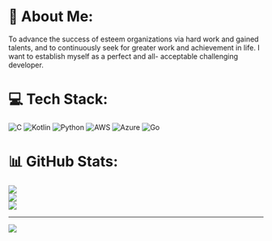 # 💫 About Me:
To advance the success of esteem organizations via hard work and gained talents, and to continuously seek for greater work and achievement in life. I want to establish myself as a perfect and all- acceptable challenging developer.


# 💻 Tech Stack:
![C](https://img.shields.io/badge/c-%2300599C.svg?style=for-the-badge&logo=c&logoColor=white) ![Kotlin](https://img.shields.io/badge/kotlin-%237F52FF.svg?style=for-the-badge&logo=kotlin&logoColor=white) ![Python](https://img.shields.io/badge/python-3670A0?style=for-the-badge&logo=python&logoColor=ffdd54) ![AWS](https://img.shields.io/badge/AWS-%23FF9900.svg?style=for-the-badge&logo=amazon-aws&logoColor=white) ![Azure](https://img.shields.io/badge/azure-%230072C6.svg?style=for-the-badge&logo=microsoftazure&logoColor=white) ![Go](https://img.shields.io/badge/go-%2300ADD8.svg?style=for-the-badge&logo=go&logoColor=white)
# 📊 GitHub Stats:
![](https://github-readme-stats.vercel.app/api?username=sriajaykumar&theme=dark&hide_border=true&include_all_commits=false&count_private=false)<br/>
![](https://github-readme-streak-stats.herokuapp.com/?user=sriajaykumar&theme=dark&hide_border=true)<br/>
![](https://github-readme-stats.vercel.app/api/top-langs/?username=sriajaykumar&theme=dark&hide_border=true&include_all_commits=false&count_private=false&layout=compact)

---
[![](https://visitcount.itsvg.in/api?id=sriajaykumar&icon=0&color=0)](https://visitcount.itsvg.in)

<!-- Proudly created with GPRM ( https://gprm.itsvg.in ) -->

